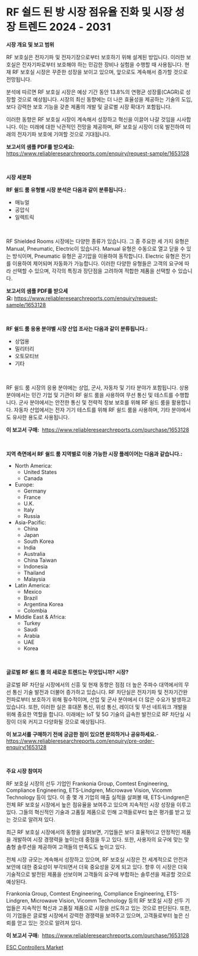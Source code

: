 <p><h1>RF 쉴드 된 방 시장 점유율 진화 및 시장 성장 트렌드 2024 - 2031</h1></p><p><strong>시장 개요 및 보고 범위</strong></p>
<p><p>RF 보호실은 전자기파 및 전자기장으로부터 보호하기 위해 설계된 방입니다. 이러한 보호실은 전자기파로부터 보호해야 하는 민감한 장비나 실험을 수행할 때 사용됩니다. 현재 RF 보호실 시장은 꾸준한 성장을 보이고 있으며, 앞으로도 계속해서 증가할 것으로 전망됩니다. </p><p>분석에 따르면 RF 보호실 시장은 예상 기간 동안 13.8%의 연평균 성장률(CAGR)로 성장할 것으로 예상됩니다. 시장의 최신 동향에는 더 나은 효율성을 제공하는 기술의 도입, 보다 강력한 보호 기능을 갖춘 제품의 개발 및 글로벌 시장 확대가 포함됩니다.</p><p>이러한 동향은 RF 보호실 시장이 계속해서 성장하고 혁신을 이끌어 나갈 것임을 시사합니다. 이는 미래에 대한 낙관적인 전망을 제공하며, RF 보호실 시장이 더욱 발전하여 미래의 전자기파 보호에 기여할 것으로 기대됩니다.</p></p>
<p><strong>보고서의 샘플 PDF를 받으세요:</strong> <a href="https://www.reliableresearchreports.com/enquiry/request-sample/1653128">https://www.reliableresearchreports.com/enquiry/request-sample/1653128</a></p>
<p>&nbsp;</p>
<p><strong>시장 세분화</strong></p>
<p><strong>RF 쉴드 룸 유형별 시장 분석은 다음과 같이 분류됩니다.:</strong></p>
<p><ul><li>매뉴얼</li><li>공압식</li><li>일렉트릭</li></ul></p>
<p>&nbsp;</p>
<p><p>RF Shielded Rooms 시장에는 다양한 종류가 있습니다. 그 중 주요한 세 가지 유형은 Manual, Pneumatic, Electric이 있습니다. Manual 유형은 수동으로 열고 닫을 수 있는 방식이며, Pneumatic 유형은 공기압을 이용하여 동작합니다. Electric 유형은 전기를 이용하여 제어되며 자동화가 가능합니다. 이러한 다양한 유형들은 고객의 요구에 따라 선택할 수 있으며, 각각의 특징과 장단점을 고려하여 적합한 제품을 선택할 수 있습니다.</p></p>
<p><strong>보고서의 샘플 PDF를 받으세요:</strong>&nbsp;<a href="https://www.reliableresearchreports.com/enquiry/request-sample/1653128">https://www.reliableresearchreports.com/enquiry/request-sample/1653128</a></p>
<p>&nbsp;</p>
<p><strong> RF 쉴드 룸 응용 분야별 시장 산업 조사는 다음과 같이 분류됩니다.:</strong></p>
<p><ul><li>상업용</li><li>밀리터리</li><li>오토모티브</li><li>기타</li></ul></p>
<p>&nbsp;</p>
<p><p>RF 쉴드 룸 시장의 응용 분야에는 상업, 군사, 자동차 및 기타 분야가 포함됩니다. 상용 분야에서는 민간 기업 및 기관이 RF 쉴드 룸을 사용하여 무선 통신 및 테스트를 수행합니다. 군사 분야에서는 안전한 통신 및 전략적 정보 보호를 위해 RF 쉴드 룸을 활용합니다. 자동차 산업에서는 전자 기기 테스트를 위해 RF 쉴드 룸을 사용하며, 기타 분야에서도 유사한 용도로 사용됩니다.</p></p>
<p><strong>이 보고서 구매:</strong>&nbsp; <a href="https://www.reliableresearchreports.com/purchase/1653128">https://www.reliableresearchreports.com/purchase/1653128</a></p>
<p>&nbsp;</p>
<p><strong>지역 측면에서 RF 쉴드 룸 지역별로 이용 가능한 시장 플레이어는 다음과 같습니다.:</strong></p>
<p><ul>
    <li>
        North America:
        <ul>
            <li>United States</li>
            <li>Canada</li>
        </ul>
    </li>
    <li>
        Europe:
        <ul>
            <li>Germany</li>
            <li>France</li>
            <li>U.K.</li>
            <li>Italy</li>
            <li>Russia</li>
        </ul>
    </li>
    <li>
        Asia-Pacific:
        <ul>
            <li>China</li>
            <li>Japan</li>
            <li>South Korea</li>
            <li>India</li>
            <li>Australia</li>
            <li>China Taiwan</li>
            <li>Indonesia</li>
            <li>Thailand</li>
            <li>Malaysia</li>
        </ul>
    </li>
    <li>
        Latin America:
        <ul>
            <li>Mexico</li>
            <li>Brazil</li>
            <li>Argentina Korea</li>
            <li>Colombia</li>
        </ul>
    </li>
    <li>
        Middle East & Africa:
        <ul>
            <li>Turkey</li>
            <li>Saudi</li>
            <li>Arabia</li>
            <li>UAE</li>
            <li>Korea</li>
        </ul>
    </li>
    </ul></p>
<p>&nbsp;</p>
<p><strong>글로벌 RF 쉴드 룸 의 새로운 트렌드는 무엇입니까? 시장?</strong></p>
<p><p>글로벌 RF 차단실 시장에서의 신흥 및 현재 동향은 점점 더 높은 주파수 대역에서의 무선 통신 기술 발전과 더불어 증가하고 있습니다. RF 차단실은 전자기파 및 전자기간완 전파로부터 보호하기 위해 필수적이며, 산업 및 군사 분야에서 더 많은 수요가 발생하고 있습니다. 또한, 이러한 실은 휴대폰 통신, 위성 통신, 레이더 및 무선 네트워크 개발을 위해 중요한 역할을 합니다. 미래에는 IoT 및 5G 기술의 급속한 발전으로 RF 차단실 시장이 더욱 커지고 다양화될 것으로 예상됩니다.</p></p>
<p><strong>이 보고서를 구매하기 전에 궁금한 점이 있으면 문의하거나 공유하세요.</strong>- <a href="https://www.reliableresearchreports.com/enquiry/pre-order-enquiry/1653128">https://www.reliableresearchreports.com/enquiry/pre-order-enquiry/1653128</a></p>
<p>&nbsp;</p>
<p><strong>주요 시장 참여자</strong></p>
<p><p>RF 보호실 시장의 선두 기업인 Frankonia Group, Comtest Engineering, Compliance Engineering, ETS-Lindgren, Microwave Vision, Vicomm Technology 등이 있다. 이 중 몇 개 기업의 매출 실적을 살펴볼 때, ETS-Lindgren은 전체 RF 보호실 시장에서 높은 점유율을 보여주고 있으며 지속적인 시장 성장을 이루고 있다. 그들의 혁신적인 기술과 고품질 제품으로 인해 고객들로부터 높은 평가를 받고 있는 것으로 알려져 있다.</p><p>최근 RF 보호실 시장에서의 동향을 살펴보면, 기업들은 보다 효율적이고 안정적인 제품을 개발하여 시장 경쟁력을 높이는데 중점을 두고 있다. 또한, 사용자의 요구에 맞는 맞춤형 솔루션을 제공하여 고객들의 만족도도 높이고 있다.</p><p>전체 시장 규모는 계속해서 성장하고 있으며, RF 보호실 시장은 전 세계적으로 안전과 보안에 대한 중요성이 부각되면서 더욱 중요성을 갖게 되고 있다. 향후 이 시장은 더욱 기술적으로 발전된 제품을 선보이며 고객들의 요구에 부합하는 솔루션을 제공할 것으로 예상된다.</p><p>Frankonia Group, Comtest Engineering, Compliance Engineering, ETS-Lindgren, Microwave Vision, Vicomm Technology 등의 RF 보호실 시장 선두 기업들은 지속적인 혁신과 고품질 제품으로 시장을 선도하고 있는 것으로 판단된다. 또한, 이 기업들은 글로벌 시장에서 강력한 경쟁력을 보여주고 있으며, 고객들로부터 높은 신뢰를 얻고 있는 것으로 알려져 있다.</p></p>
<p><strong>이 보고서 구매:</strong>&nbsp;&nbsp;<a href="https://www.reliableresearchreports.com/purchase/1653128">https://www.reliableresearchreports.com/purchase/1653128</a></p>
<p><p><a href="https://github.com/GroverBarry/Market-Research-Report-List-4/blob/main/esc-controllers-market.md">ESC Controllers Market</a></p></p>
